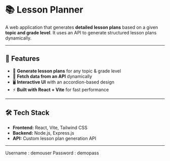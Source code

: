 # 📚 Lesson Planner

A web application that generates **detailed lesson plans** based on a given **topic and grade level**. It uses an API to generate structured lesson plans dynamically.

---

## 🚀 Features

- 🎯 **Generate lesson plans** for any topic & grade level  
- 📡 **Fetch data from an API** dynamically  
- 🖥️ **Interactive UI** with an accordion-based design  
- ⚡ **Built with React + Vite** for fast performance  

---

## 🛠️ Tech Stack

- **Frontend:** React, Vite, Tailwind CSS  
- **Backend:** Node.js, Express.js  
- **API:** Custom lesson plan generation API  

---

Username : demouser
Password : demopass
